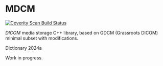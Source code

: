 MDCM
====

[![Coverity Scan Build Status](https://scan.coverity.com/projects/21678/badge.svg)](https://scan.coverity.com/projects/mdcm)


_DICOM_ media storage C++ library, based on GDCM (Grassroots DICOM) minimal subset with modifications.

Dictionary 2024a

Work in progress.
